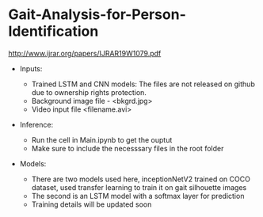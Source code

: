 # Gait-Analysis-for-Person-Identification

http://www.ijrar.org/papers/IJRAR19W1079.pdf


* Inputs:<br>
    * Trained LSTM and CNN models: The files are not released on github due to ownership rights protection.
    * Background image file - <bkgrd.jpg>
    * Video input file <filename.avi>
    
* Inference:<br>
    * Run the cell in Main.ipynb to get the ouptut
    * Make sure to include the necesssary files in the root folder
   
    
* Models:<br>
    * There are two models used here, inceptionNetV2 trained on COCO dataset, used transfer learning to train it on gait silhouette images
    * The second is an LSTM model with a softmax layer for prediction
    * Training details will be updated soon
